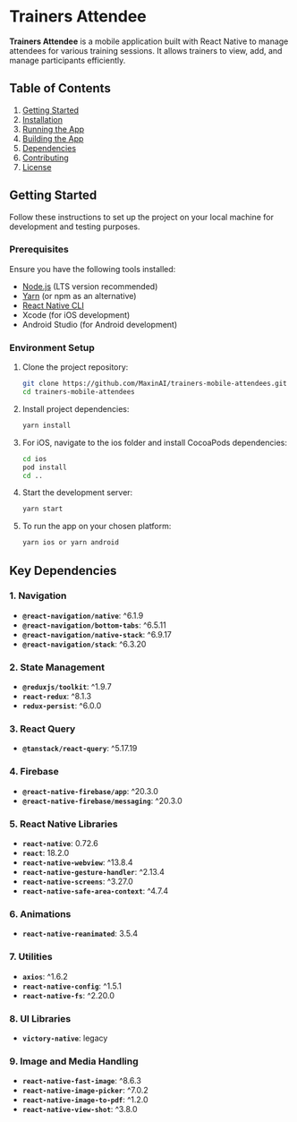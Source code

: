 # Trainers Attendee

**Trainers Attendee** is a mobile application built with React Native to manage attendees for various training sessions. It allows trainers to view, add, and manage participants efficiently.

## Table of Contents
1. [Getting Started](#getting-started)
3. [Installation](#installation)
4. [Running the App](#running-the-app)
5. [Building the App](#building-the-app)
6. [Dependencies](#dependencies)
7. [Contributing](#contributing)
8. [License](#license)

## Getting Started

Follow these instructions to set up the project on your local machine for development and testing purposes.

### Prerequisites

Ensure you have the following tools installed:

- [Node.js](https://nodejs.org/) (LTS version recommended)
- [Yarn](https://yarnpkg.com/) (or npm as an alternative)
- [React Native CLI](https://reactnative.dev/docs/environment-setup)
- Xcode (for iOS development)
- Android Studio (for Android development)

### Environment Setup

1. Clone the project repository:
   ```bash
   git clone https://github.com/MaxinAI/trainers-mobile-attendees.git
   cd trainers-mobile-attendees

2. Install project dependencies:
   ```bash
   yarn install

3. For iOS, navigate to the ios folder and install CocoaPods dependencies:
   ```bash
   cd ios
   pod install
   cd ..

3. Start the development server:
   ```bash
   yarn start

6. To run the app on your chosen platform:
   ```bash
   yarn ios or yarn android

## Key Dependencies

### 1. Navigation

- **`@react-navigation/native`**: ^6.1.9
- **`@react-navigation/bottom-tabs`**: ^6.5.11
- **`@react-navigation/native-stack`**: ^6.9.17
- **`@react-navigation/stack`**: ^6.3.20

### 2. State Management

- **`@reduxjs/toolkit`**: ^1.9.7
- **`react-redux`**: ^8.1.3
- **`redux-persist`**: ^6.0.0

### 3. React Query

- **`@tanstack/react-query`**: ^5.17.19

### 4. Firebase

- **`@react-native-firebase/app`**: ^20.3.0
- **`@react-native-firebase/messaging`**: ^20.3.0

### 5. React Native Libraries

- **`react-native`**: 0.72.6
- **`react`**: 18.2.0
- **`react-native-webview`**: ^13.8.4
- **`react-native-gesture-handler`**: ^2.13.4
- **`react-native-screens`**: ^3.27.0
- **`react-native-safe-area-context`**: ^4.7.4

### 6. Animations

- **`react-native-reanimated`**: 3.5.4

### 7. Utilities

- **`axios`**: ^1.6.2
- **`react-native-config`**: ^1.5.1
- **`react-native-fs`**: ^2.20.0

### 8. UI Libraries

- **`victory-native`**: legacy

### 9. Image and Media Handling

- **`react-native-fast-image`**: ^8.6.3
- **`react-native-image-picker`**: ^7.0.2
- **`react-native-image-to-pdf`**: ^1.2.0
- **`react-native-view-shot`**: ^3.8.0


